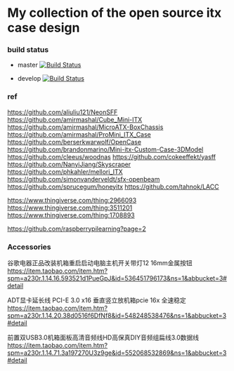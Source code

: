 # My collection of the open source itx case design

### build status
- master
[![Build Status](https://travis-ci.org/louiscklaw/opensource-pc-case.svg?branch=master)](https://travis-ci.org/louiscklaw/opensource-pc-case)

- develop
[![Build Status](https://travis-ci.org/louiscklaw/opensource-pc-case.svg?branch=develop)](https://travis-ci.org/louiscklaw/opensource-pc-case)

### ref
https://github.com/aliuliu121/NeonSFF
https://github.com/amirmashal/Cube_Mini-ITX
https://github.com/amirmashal/MicroATX-BoxChassis
https://github.com/amirmashal/ProMini_ITX_Case
https://github.com/berserkwarwolf/OpenCase
https://github.com/brandonmarino/Mini-itx-Custom-Case-3DModel
https://github.com/cleeus/woodnas
https://github.com/cokeeffekt/yasff
https://github.com/NanyiJiang/Skyscraper
https://github.com/phkahler/mellori_ITX
https://github.com/simonvanderveldt/sfx-openbeam
https://github.com/sprucegum/honeyitx
https://github.com/tahnok/LACC

https://www.thingiverse.com/thing:2966093
https://www.thingiverse.com/thing:3511201
https://www.thingiverse.com/thing:1708893




https://github.com/raspberrypilearning?page=2

### Accessories

谷歌电器正品改装机箱重启启动电脑主机开关带灯12 16mm金属按钮
https://item.taobao.com/item.htm?spm=a230r.1.14.16.593521d1PueGpJ&id=536451796173&ns=1&abbucket=3#detail

ADT显卡延长线 PCI-E 3.0 x16 垂直竖立放机箱pcie 16x 全速稳定
https://item.taobao.com/item.htm?spm=a230r.1.14.20.38d0516f6DfNf8&id=548248538476&ns=1&abbucket=3#detail

前置双USB3.0机箱面板高清音频线HD高保真DIY音频组扁线3.0数据线
https://item.taobao.com/item.htm?spm=a230r.1.14.71.3a197270U3z9ge&id=552068532869&ns=1&abbucket=3#detail